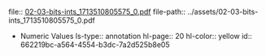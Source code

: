 file:: [02-03-bits-ints_1713510805575_0.pdf](../assets/02-03-bits-ints_1713510805575_0.pdf)
file-path:: ../assets/02-03-bits-ints_1713510805575_0.pdf

- Numeric Values
  ls-type:: annotation
  hl-page:: 20
  hl-color:: yellow
  id:: 662219bc-a564-4554-b3dc-7a2d525b8e05